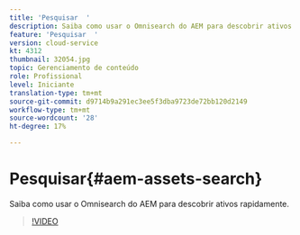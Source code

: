 ```yaml
---
title: 'Pesquisar  '
description: Saiba como usar o Omnisearch do AEM para descobrir ativos rapidamente.
feature: 'Pesquisar  '
version: cloud-service
kt: 4312
thumbnail: 32054.jpg
topic: Gerenciamento de conteúdo
role: Profissional
level: Iniciante
translation-type: tm+mt
source-git-commit: d9714b9a291ec3ee5f3dba9723de72bb120d2149
workflow-type: tm+mt
source-wordcount: '28'
ht-degree: 17%

---
```



# Pesquisar{#aem-assets-search}

Saiba como usar o Omnisearch do AEM para descobrir ativos rapidamente.

>[!VIDEO](https://video.tv.adobe.com/v/32054/?quality=12&learn=on&hidetitle=true)